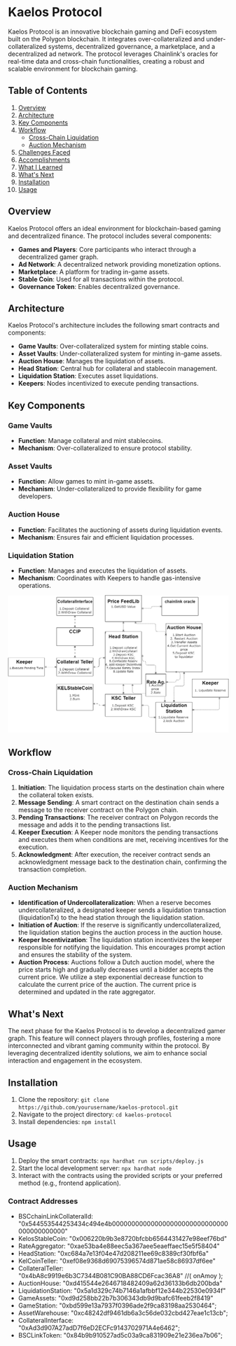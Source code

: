 # Kaelos Protocol

Kaelos Protocol is an innovative blockchain gaming and DeFi ecosystem built on the Polygon blockchain. It integrates over-collateralized and under-collateralized systems, decentralized governance, a marketplace, and a decentralized ad network. The protocol leverages Chainlink's oracles for real-time data and cross-chain functionalities, creating a robust and scalable environment for blockchain gaming.

## Table of Contents

1. [Overview](#overview)
2. [Architecture](#architecture)
3. [Key Components](#key-components)
4. [Workflow](#workflow)
   - [Cross-Chain Liquidation](#cross-chain-liquidation)
   - [Auction Mechanism](#auction-mechanism)
5. [Challenges Faced](#challenges-faced)
6. [Accomplishments](#accomplishments)
7. [What I Learned](#what-i-learned)
8. [What's Next](#whats-next)
9. [Installation](#installation)
10. [Usage](#usage)

## Overview

Kaelos Protocol offers an ideal environment for blockchain-based gaming and decentralized finance. The protocol includes several components:

- **Games and Players**: Core participants who interact through a decentralized gamer graph.
- **Ad Network**: A decentralized network providing monetization options.
- **Marketplace**: A platform for trading in-game assets.
- **Stable Coin**: Used for all transactions within the protocol.
- **Governance Token**: Enables decentralized governance.

## Architecture

Kaelos Protocol's architecture includes the following smart contracts and components:

- **Game Vaults**: Over-collateralized system for minting stable coins.
- **Asset Vaults**: Under-collateralized system for minting in-game assets.
- **Auction House**: Manages the liquidation of assets.
- **Head Station**: Central hub for collateral and stablecoin management.
- **Liquidation Station**: Executes asset liquidations.
- **Keepers**: Nodes incentivized to execute pending transactions.

## Key Components

### Game Vaults

- **Function**: Manage collateral and mint stablecoins.
- **Mechanism**: Over-collateralized to ensure protocol stability.

### Asset Vaults

- **Function**: Allow games to mint in-game assets.
- **Mechanism**: Under-collateralized to provide flexibility for game developers.

### Auction House

- **Function**: Facilitates the auctioning of assets during liquidation events.
- **Mechanism**: Ensures fair and efficient liquidation processes.

### Liquidation Station

- **Function**: Manages and executes the liquidation of assets.
- **Mechanism**: Coordinates with Keepers to handle gas-intensive operations.

![alt architecture](https://raw.githubusercontent.com/KarthikeyaGundumogula/kaelos/main/KaelosArchitecture.png)

## Workflow

### Cross-Chain Liquidation

1. **Initiation**: The liquidation process starts on the destination chain where the collateral token exists.
2. **Message Sending**: A smart contract on the destination chain sends a message to the receiver contract on the Polygon chain.
3. **Pending Transactions**: The receiver contract on Polygon records the message and adds it to the pending transactions list.
4. **Keeper Execution**: A Keeper node monitors the pending transactions and executes them when conditions are met, receiving incentives for the execution.
5. **Acknowledgment**: After execution, the receiver contract sends an acknowledgment message back to the destination chain, confirming the transaction completion.

### Auction Mechanism

- **Identification of Undercollateralization**: When a reserve becomes undercollateralized, a designated keeper sends a liquidation transaction (liquidationTx) to the head station through the liquidation station.
- **Initiation of Auction**: If the reserve is significantly undercollateralized, the liquidation station begins the auction process in the auction house.
- **Keeper Incentivization**: The liquidation station incentivizes the keeper responsible for notifying the liquidation. This encourages prompt action and ensures the stability of the system.
- **Auction Process**: Auctions follow a Dutch auction model, where the price starts high and gradually decreases until a bidder accepts the current price. We utilize a step exponential decrease function to calculate the current price of the auction. The current price is determined and updated in the rate aggregator.

## What's Next

The next phase for the Kaelos Protocol is to develop a decentralized gamer graph. This feature will connect players through profiles, fostering a more interconnected and vibrant gaming community within the protocol. By leveraging decentralized identity solutions, we aim to enhance social interaction and engagement in the ecosystem.

## Installation

1. Clone the repository: `git clone https://github.com/yourusername/kaelos-protocol.git`
2. Navigate to the project directory: `cd kaelos-protocol`
3. Install dependencies: `npm install`

## Usage

1. Deploy the smart contracts: `npx hardhat run scripts/deploy.js`
2. Start the local development server: `npx hardhat node`
3. Interact with the contracts using the provided scripts or your preferred method (e.g., frontend application).

### Contract Addresses

- BSCchainLinkCollateralId: "0x544553544253434c494e4b000000000000000000000000000000000000000000"
- KelosStableCoin: "0x006220b9b3e8720bfcbb6564431427e98eef76bd"
- RateAggregator: "0xae53ba4e88eec5a367aee5eaeffaec15e5f58404"
- HeadStation: "0xc684a7e13f04e47d208211ee69c8389cf30fbf6a"
- KelCoinTeller: "0xef08e9368d69075396574d871ae58c86937df6ee"
- CollateralTeller: "0x4bA8c9919e6b3C7344B081C90BA88CD6Fcac36A8" //( onAmoy );
- AuctionHouse: "0xd415544e2646718482409a62d36133b6db200bda"
- LiquidationStation: "0x5a1d329c74b7146a1afbbf12e344b22530e0934f"
- GameAssets: "0xd9d258bb22b7b306343db9d9bafc61feeb2f8419"
- GameStation: "0xbd599e13a7937f0396ade2f9ca83198aa2530464";
- AssetWarehouse: "0xc48242df9461db6a3c56de032cbd427eae1c13cb";
- CollateralInterface: "0xAd3d907A27adD7f6eD2ECFc9143702971A4e6462";
- BSCLinkToken: "0x84b9b910527ad5c03a9ca831909e21e236ea7b06";
